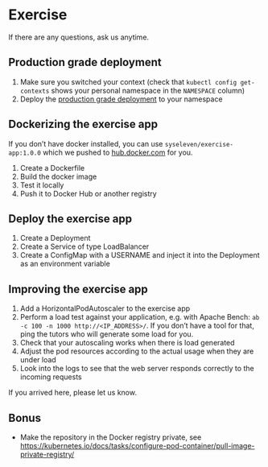 # Exercise

If there are any questions, ask us anytime.

## Production grade deployment

1. Make sure you switched your context (check that `kubectl config get-contexts` shows your personal namespace in the `NAMESPACE` column)
2. Deploy the [production grade deployment](../03-production-grade-deployments) to your namespace

## Dockerizing the exercise app

If you don’t have docker installed, you can use `syseleven/exercise-app:1.0.0` which we pushed to [hub.docker.com](https://hub.docker.com/repository/docker/syseleven/exercise-app) for you.

1. Create a Dockerfile
2. Build the docker image
3. Test it locally
4. Push it to Docker Hub or another registry

## Deploy the exercise app

1. Create a Deployment
2. Create a Service of type LoadBalancer
3. Create a ConfigMap with a USERNAME and inject it into the Deployment as an environment variable

## Improving the exercise app

1. Add a HorizontalPodAutoscaler to the exercise app
2. Perform a load test against your application, e.g. with Apache Bench: `ab -c 100 -n 1000 http://<IP_ADDRESS>/`. If you don’t have a tool for that, ping the tutors who will generate some load for you.
3. Check that your autoscaling works when there is load generated
4. Adjust the pod resources according to the actual usage when they are under load
5. Look into the logs to see that the web server responds correctly to the incoming requests

If you arrived here, please let us know.

## Bonus

* Make the repository in the Docker registry private, see https://kubernetes.io/docs/tasks/configure-pod-container/pull-image-private-registry/
